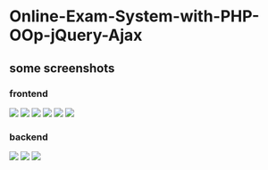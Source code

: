 # Online-Exam-System-with-PHP-OOp-jQuery-Ajax

## some screenshots

### frontend
![](https://raw.githubusercontent.com/crrakib5/Online-Exam-System-with-PHP-OOp-jQuery-Ajax/master/screenshots/reg.png)
![](https://raw.githubusercontent.com/crrakib5/Online-Exam-System-with-PHP-OOp-jQuery-Ajax/master/screenshots/login.png)
![](https://raw.githubusercontent.com/crrakib5/Online-Exam-System-with-PHP-OOp-jQuery-Ajax/master/screenshots/index.png)
![](https://raw.githubusercontent.com/crrakib5/Online-Exam-System-with-PHP-OOp-jQuery-Ajax/master/screenshots/exam.png)
![](https://raw.githubusercontent.com/crrakib5/Online-Exam-System-with-PHP-OOp-jQuery-Ajax/master/screenshots/final.png)
![](https://raw.githubusercontent.com/crrakib5/Online-Exam-System-with-PHP-OOp-jQuery-Ajax/master/screenshots/result.png)


### backend

![](https://raw.githubusercontent.com/crrakib5/Online-Exam-System-with-PHP-OOp-jQuery-Ajax/master/screenshots/add_ques.png)
![](https://raw.githubusercontent.com/crrakib5/Online-Exam-System-with-PHP-OOp-jQuery-Ajax/master/screenshots/ques_list.png)
![](https://raw.githubusercontent.com/crrakib5/Online-Exam-System-with-PHP-OOp-jQuery-Ajax/master/screenshots/manage_user.png)
